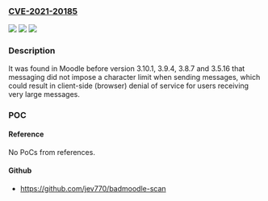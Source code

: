 ### [CVE-2021-20185](https://cve.mitre.org/cgi-bin/cvename.cgi?name=CVE-2021-20185)
![](https://img.shields.io/static/v1?label=Product&message=moodle&color=blue)
![](https://img.shields.io/static/v1?label=Version&message=moodle%203.10.1%2C%20moodle%203.9.4%2C%20moodle%203.8.7%2C%20moodle%203.5.16%20&color=brightgreen)
![](https://img.shields.io/static/v1?label=Vulnerability&message=CWE-400&color=brightgreen)

### Description

It was found in Moodle before version 3.10.1, 3.9.4, 3.8.7 and 3.5.16 that messaging did not impose a character limit when sending messages, which could result in client-side (browser) denial of service for users receiving very large messages.

### POC

#### Reference
No PoCs from references.

#### Github
- https://github.com/jev770/badmoodle-scan

